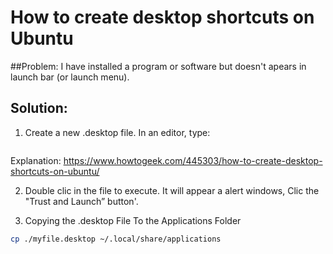 # How to create desktop shortcuts on Ubuntu

##Problem: 
I have installed a program or software but doesn't apears in launch bar (or launch menu).

## Solution:
1. Create a new .desktop file. In an editor, type:
```bash

```
Explanation: <https://www.howtogeek.com/445303/how-to-create-desktop-shortcuts-on-ubuntu/>



2. Double clic in the file to execute. It will appear a alert windows,  Clic the "Trust and Launch” button'.

3. Copying the .desktop File To the Applications Folder
```bash
cp ./myfile.desktop ~/.local/share/applications
```
